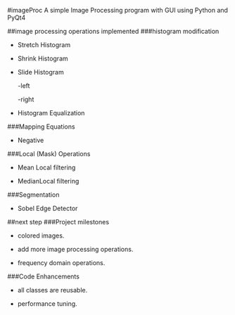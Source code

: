 #imageProc
A simple Image Processing program with GUI using Python and PyQt4

##image processing operations implemented
###histogram modification

- Stretch Histogram

- Shrink Histogram

- Slide Histogram
	
	-left

	-right

- Histogram Equalization

###Mapping Equations

- Negative

###Local (Mask) Operations

- Mean Local filtering

- MedianLocal filtering

###Segmentation

- Sobel Edge Detector

##next step
###Project milestones

- colored images.

- add more image processing operations.

- frequency domain operations.

###Code Enhancements

- all classes are reusable.

- performance tuning.
